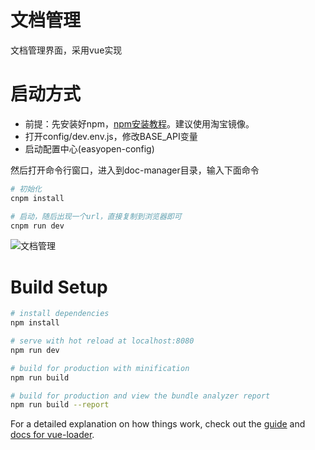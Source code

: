 # 文档管理

文档管理界面，采用vue实现

# 启动方式

- 前提：先安装好npm，[npm安装教程](https://blog.csdn.net/zhangwenwu2/article/details/52778521)。建议使用淘宝镜像。
- 打开config/dev.env.js，修改BASE_API变量
- 启动配置中心(easyopen-config)

然后打开命令行窗口，进入到doc-manager目录，输入下面命令

```bash
# 初始化
cnpm install

# 启动，随后出现一个url，直接复制到浏览器即可
cnpm run dev
```

![文档管理](https://images.gitee.com/uploads/images/2018/0918/201954_a68ceb06_332975.png "newdoc.png")

# Build Setup

``` bash
# install dependencies
npm install

# serve with hot reload at localhost:8080
npm run dev

# build for production with minification
npm run build

# build for production and view the bundle analyzer report
npm run build --report
```

For a detailed explanation on how things work, check out the [guide](http://vuejs-templates.github.io/webpack/) and [docs for vue-loader](http://vuejs.github.io/vue-loader).
